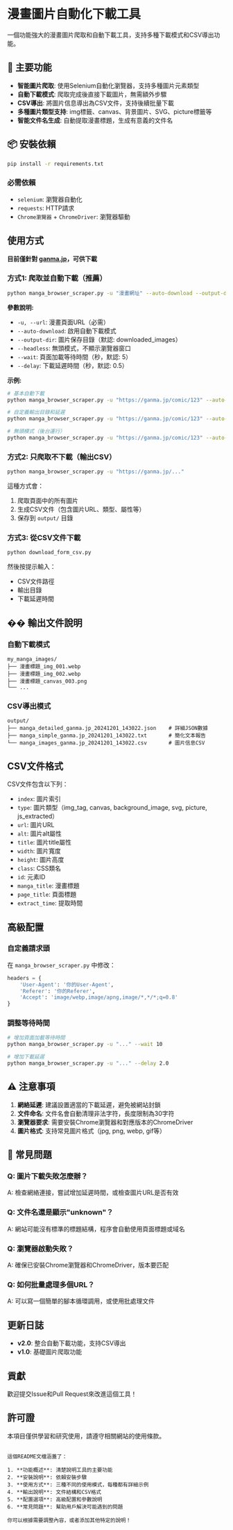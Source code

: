 # 漫畫圖片自動化下載工具

一個功能強大的漫畫圖片爬取和自動下載工具，支持多種下載模式和CSV導出功能。

## 🚀 主要功能

- **智能圖片爬取**: 使用Selenium自動化瀏覽器，支持多種圖片元素類型
- **自動下載模式**: 爬取完成後直接下載圖片，無需額外步驟
- **CSV導出**: 將圖片信息導出為CSV文件，支持後續批量下載
- **多種圖片類型支持**: img標籤、canvas、背景圖片、SVG、picture標籤等
- **智能文件名生成**: 自動提取漫畫標題，生成有意義的文件名

## 📦 安裝依賴

```bash
pip install -r requirements.txt
```

### 必需依賴
- `selenium`: 瀏覽器自動化
- `requests`: HTTP請求
- `Chrome瀏覽器` + `ChromeDriver`: 瀏覽器驅動

## 使用方式

**目前僅針對 [ganma.jp](https://ganma.jp/web)，可供下載**

### 方式1: 爬取並自動下載（推薦）

```bash
python manga_browser_scraper.py -u "漫畫網址" --auto-download --output-dir "目標資料夾"
```

**參數說明:**
- `-u, --url`: 漫畫頁面URL（必需）
- `--auto-download`: 啟用自動下載模式
- `--output-dir`: 圖片保存目錄（默認: downloaded_images）
- `--headless`: 無頭模式，不顯示瀏覽器窗口
- `--wait`: 頁面加載等待時間（秒，默認: 5）
- `--delay`: 下載延遲時間（秒，默認: 0.5）

**示例:**
```bash
# 基本自動下載
python manga_browser_scraper.py -u "https://ganma.jp/comic/123" --auto-download --output-dir "目標資料夾"

# 自定義輸出目錄和延遲
python manga_browser_scraper.py -u "https://ganma.jp/comic/123" --auto-download --output-dir "my_manga" --delay 1.0

# 無頭模式（後台運行）
python manga_browser_scraper.py -u "https://ganma.jp/comic/123" --auto-download --headless
```

### 方式2: 只爬取不下載（輸出CSV）

```bash
python manga_browser_scraper.py -u "https://ganma.jp/..."
```

這種方式會：
1. 爬取頁面中的所有圖片
2. 生成CSV文件（包含圖片URL、類型、屬性等）
3. 保存到 `output/` 目錄

### 方式3: 從CSV文件下載

```bash
python download_form_csv.py
```

然後按提示輸入：
- CSV文件路徑
- 輸出目錄
- 下載延遲時間

## �� 輸出文件說明

### 自動下載模式
```
my_manga_images/
├── 漫畫標題_img_001.webp
├── 漫畫標題_img_002.webp
├── 漫畫標題_canvas_003.png
└── ...
```

### CSV導出模式
```
output/
├── manga_detailed_ganma.jp_20241201_143022.json    # 詳細JSON數據
├── manga_simple_ganma.jp_20241201_143022.txt       # 簡化文本報告
└── manga_images_ganma.jp_20241201_143022.csv       # 圖片信息CSV
```

##  CSV文件格式

CSV文件包含以下列：
- `index`: 圖片索引
- `type`: 圖片類型（img_tag, canvas, background_image, svg, picture, js_extracted）
- `url`: 圖片URL
- `alt`: 圖片alt屬性
- `title`: 圖片title屬性
- `width`: 圖片寬度
- `height`: 圖片高度
- `class`: CSS類名
- `id`: 元素ID
- `manga_title`: 漫畫標題
- `page_title`: 頁面標題
- `extract_time`: 提取時間

##  高級配置

### 自定義請求頭
在 `manga_browser_scraper.py` 中修改：
```python
headers = {
    'User-Agent': '你的User-Agent',
    'Referer': '你的Referer',
    'Accept': 'image/webp,image/apng,image/*,*/*;q=0.8'
}
```

### 調整等待時間
```bash
# 增加頁面加載等待時間
python manga_browser_scraper.py -u "..." --wait 10

# 增加下載延遲
python manga_browser_scraper.py -u "..." --delay 2.0
```

## ⚠️ 注意事項

1. **網絡延遲**: 建議設置適當的下載延遲，避免被網站封鎖
2. **文件命名**: 文件名會自動清理非法字符，長度限制為30字符
3. **瀏覽器要求**: 需要安裝Chrome瀏覽器和對應版本的ChromeDriver
4. **圖片格式**: 支持常見圖片格式（jpg, png, webp, gif等）

## 🐛 常見問題

### Q: 圖片下載失敗怎麼辦？
A: 檢查網絡連接，嘗試增加延遲時間，或檢查圖片URL是否有效

### Q: 文件名還是顯示"unknown"？
A: 網站可能沒有標準的標題結構，程序會自動使用頁面標題或域名

### Q: 瀏覽器啟動失敗？
A: 確保已安裝Chrome瀏覽器和ChromeDriver，版本要匹配

### Q: 如何批量處理多個URL？
A: 可以寫一個簡單的腳本循環調用，或使用批處理文件

##  更新日誌

- **v2.0**: 整合自動下載功能，支持CSV導出
- **v1.0**: 基礎圖片爬取功能

##  貢獻

歡迎提交Issue和Pull Request來改進這個工具！

##  許可證

本項目僅供學習和研究使用，請遵守相關網站的使用條款。
```

這個README文檔涵蓋了：

1. **功能概述**: 清楚說明工具的主要功能
2. **安裝說明**: 依賴安裝步驟
3. **使用方式**: 三種不同的使用模式，每種都有詳細示例
4. **輸出說明**: 文件結構和CSV格式
5. **配置選項**: 高級配置和參數說明
6. **常見問題**: 幫助用戶解決可能遇到的問題

你可以根據需要調整內容，或者添加其他特定的說明！
